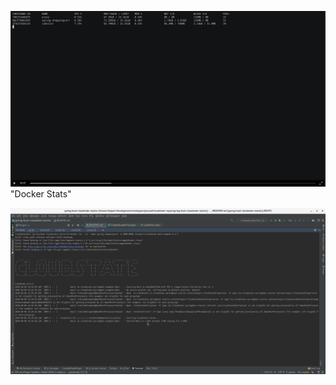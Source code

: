 

[![asciirecord](/docs/img/docker-stats.png)](https://asciinema.org/a/H8IzG9tdEsgPqkZiXfrQ6UN3D) "Docker Stats"

![cloudstate boot](/docs/img/cloudstate-boot-perf-boot-wow.png)

